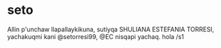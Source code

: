 # seto
Allin p'unchaw llapallaykikuna, sutiyqa SHULIANA ESTEFANIA TORRESI, yachakuqmi kani @setorresi99, @EC nisqapi yachaq. hola
/s1
